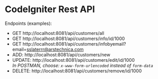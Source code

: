 # CodeIgniter Rest API

Endpoints (examples):
* GET http://localhost:8081/api/customers/all
* GET http://localhost:8081/api/customers/info/id/1000
* GET http://localhost:8081/api/customers/infobyemail?email=sslaterrr@arstechnica.com
* ADD: http://localhost:8081/api/customers/new
* UPDATE: http://localhost:8081/api/customers/edit/id/1000  
*In POSTMAN, choose: `x-www-form-urlencoded` instead of `form-data`*
* DELETE: http://localhost:8081/api/customers/remove/id/1000